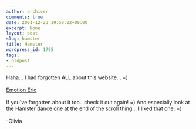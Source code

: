 ```yaml
---
author: archiver
comments: true
date: 2001-12-23 19:50:02+00:00
excerpt: None
layout: post
slug: hamster
title: Hamster
wordpress_id: 1795
tags:
- oldpost
---
```


Haha... I had forgotten ALL about this website... =)<br /><br /> <a href="http://www.emotioneric.com">Emotion Eric</a> <br /><br />If you've forgotten about it too.. check it out again! =) And especially look at the Hamster dance one at the end of the scroll thing... I liked that one. =)<br /><br />-Olivia